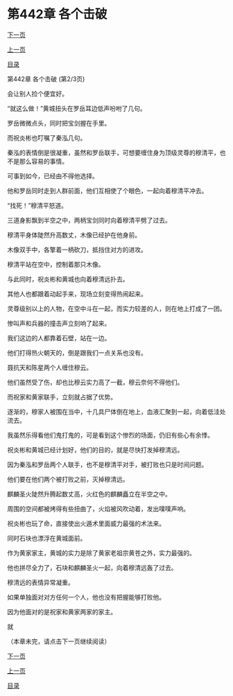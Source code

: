 <h1>第442章   各个击破</h1>
            <div><p><a href="./1325_%E7%AC%AC442%E7%AB%A0_%E5%90%84%E4%B8%AA%E5%87%BB%E7%A0%B4.md">下一页</a></p><p><a href="./1323_%E7%AC%AC442%E7%AB%A0_%E5%90%84%E4%B8%AA%E5%87%BB%E7%A0%B4.md">上一页</a></p><p><a href="../">目录</a></p></div>
            <div><p>第442章   各个击破 (第2/3页)</p><p>会让别人捡个便宜好。</p><p>“就这么做！”黄城扭头在罗岳耳边低声吩咐了几句。</p><p>罗岳微微点头，同时把宝剑握在手里。</p><p>而祝炎彬也叮嘱了秦泓几句。</p><p>秦泓的表情倒是很凝重，虽然和罗岳联手，可想要缠住身为顶级灵尊的穆清平，也不是那么容易的事情。</p><p>可事到如今，已经由不得他选择。</p><p>他和罗岳同时走到人群前面，他们互相使了个眼色，一起向着穆清平冲去。</p><p>“找死！”穆清平怒道。</p><p>三道身影飘到半空之中，两柄宝剑同时向着穆清平劈了过去。</p><p>穆清平身体陡然升高数丈，木像已经护在他身前。</p><p>木像双手中，各擎着一柄砍刀，抵挡住对方的进攻。</p><p>穆清平站在空中，控制着那只木像。</p><p>与此同时，祝炎彬和黄城也向着穆清远扑去。</p><p>其他人也都跟着动起手来，现场立刻变得热闹起来。</p><p>灵尊级别以上的人物，在空中斗在一起，而实力较差的人，则在地上打成了一团。</p><p>惨叫声和兵器的撞击声立刻响了起来。</p><p>我们这边的人都靠着石壁，站在一边。</p><p>他们打得热火朝天的，倒是跟我们一点关系也没有。</p><p>聂抗天和陈星两个人缠住穆云。</p><p>他们虽然受了伤，却也比穆云实力高了一截，穆云奈何不得他们。</p><p>而祝家和黄家联手，立刻就占据了优势。</p><p>逐渐的，穆家人被围在当中，十几具尸体倒在地上，血液汇聚到一起，向着低洼处流去。</p><p>我虽然乐得看他们鬼打鬼的，可是看到这个惨烈的场面，仍旧有些心有余悸。</p><p>祝炎彬和黄城已经计划好，他们的目的，就是尽快打发掉穆清远。</p><p>因为秦泓和罗岳两个人联手，也不是穆清平对手，被打败也只是时间问题。</p><p>他们要在他们两个被打败之前，灭掉穆清远。</p><p>麒麟圣火陡然升腾起数丈高，火红色的麒麟矗立在半空之中。</p><p>周围的空间都被烤得有些扭曲了，火焰被风吹动着，发出噗噗声响。</p><p>祝炎彬也玩了命，直接使出火遁术里面威力最强的术法来。</p><p>同时石块也漂浮在黄城面前。</p><p>作为黄家家主，黄城的实力是除了黄家老祖宗黄苍之外，实力最强的。</p><p>他也拼尽全力了，石块和麒麟圣火一起，向着穆清远轰了过去。</p><p>穆清远的表情异常凝重。</p><p>如果单独面对对方任何一个人，他也没有把握能够打败他。</p><p>因为他面对的是祝家和黄家两家的家主。</p><p>就</p><p>（本章未完，请点击下一页继续阅读）</p></div>
            <div><p><a href="./1325_%E7%AC%AC442%E7%AB%A0_%E5%90%84%E4%B8%AA%E5%87%BB%E7%A0%B4.md">下一页</a></p><p><a href="./1323_%E7%AC%AC442%E7%AB%A0_%E5%90%84%E4%B8%AA%E5%87%BB%E7%A0%B4.md">上一页</a></p><p><a href="../">目录</a></p></div>